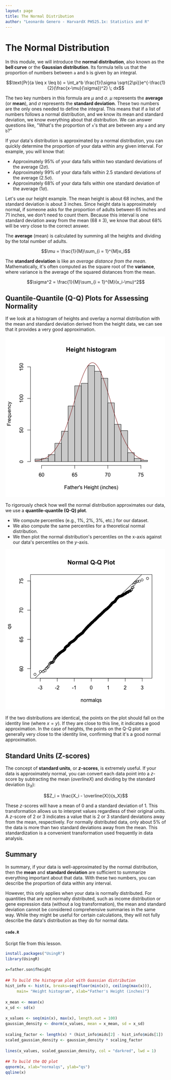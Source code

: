 ```yaml
---
layout: page
title: The Normal Distribution
author: "Leonardo Genero - HarvardX PH525.1x: Statistics and R"
---
```


# The Normal Distribution

In this module, we will introduce the **normal distribution**, also known as the **bell curve** or the **Gaussian distribution**. Its formula tells us that the proportion of numbers between `a` and `b` is given by an integral.

```math
\text{Pr}(a \leq x \leq b) = \int_a^b \frac{1}{\sigma \sqrt{2\pi}}e^{-\frac{1}{2}(\frac{x-\mu}{\sigma})^2} \; dx
```

The two key numbers in this formula are $\mu$ and $\sigma$. $\mu$ represents the **average** (or **mean**), and $\sigma$ represents the **standard deviation**. These two numbers are the only ones needed to define the integral. This means that if a list of numbers follows a normal distribution, and we know its mean and standard deviation, we know everything about that distribution. We can answer questions like, "What's the proportion of `x`'s that are between any `a` and any `b`?"

If your data's distribution is approximated by a normal distribution, you can quickly determine the proportion of your data within any given interval. For example, you will know that:
* Approximately $95\%$ of your data falls within two standard deviations of the average ($2\sigma$).
* Approximately $99\%$ of your data falls within $2.5$ standard deviations of the average ($2.5\sigma$).
* Approximately $68\%$ of your data falls within one standard deviation of the average ($1\sigma$).

Let's use our height example. The mean height is about $68$ inches, and the standard deviation is about $3$ inches. Since height data is approximately normal, if someone asks for the proportion of adults between $65$ inches and $71$ inches, we don't need to count them. Because this interval is one standard deviation away from the mean ($68 \pm 3$), we know that about $68\%$ will be very close to the correct answer.

The **average** (mean) is calculated by summing all the heights and dividing by the total number of adults.

```math
\mu = \frac{1}{M}\sum_{i = 1}^{M}x_i
```

The **standard deviation** is like an *average distance from the mean*. Mathematically, it's often computed as the square root of the **variance**, where variance is the average of the squared distances from the mean.

```math
\sigma^2 = \frac{1}{M}\sum_{i = 1}^{M}(x_i-\mu)^2
```

## Quantile-Quantile (Q-Q) Plots for Assessing Normality

If we look at a histogram of heights and overlay a normal distribution with the mean and standard deviation derived from the height data, we can see that it provides a very good approximation.

![height plot with Gaussian](images/height-plot-wGaussian.png)

To rigorously check how well the normal distribution approximates our data, we use a **quantile-quantile (Q-Q) plot**.
* We compute percentiles (e.g., $1\%$, $2\%$, $3\%$, etc.) for our dataset.
* We also compute the same percentiles for a theoretical normal distribution.
* We then plot the normal distribution's percentiles on the x-axis against our data's percentiles on the $y$-axis.

![height qqplot](images/height-qqplot.png)

If the two distributions are identical, the points on the plot should fall on the identity line (where $x = y$). If they are close to this line, it indicates a good approximation. In the case of heights, the points on the Q-Q plot are generally very close to the identity line, confirming that it's a good normal approximation.

## Standard Units (Z-scores)

The concept of **standard units**, or **$z$-scores**, is extremely useful. If your data is approximately normal, you can convert each data point into a $z$-score by subtracting the mean ($overline{X}$) and dividing by the standard deviation ($s_X$):

```math
Z_i = \frac{X_i - \overline{X}}{s_X}
```

These $z$-scores will have a mean of $0$ and a standard deviation of $1$. This transformation allows us to interpret values regardless of their original units. A $z$-score of $2$ or $3$ indicates a value that is $2$ or $3$ standard deviations away from the mean, respectively. For normally distributed data, only about $5\%$ of the data is more than two standard deviations away from the mean. This standardization is a convenient transformation used frequently in data analysis.

## Summary

In summary, if your data is well-approximated by the normal distribution, then the **mean** and **standard deviation** are sufficient to summarize everything important about that data. With these two numbers, you can describe the proportion of data within any interval.

However, this only applies when your data is normally distributed. For quantities that are not normally distributed, such as income distribution or gene expression data (without a log transformation), the mean and standard deviation cannot be considered comprehensive summaries in the same way. While they might be useful for certain calculations, they will not fully describe the data's distribution as they do for normal data.

#### `code.R`

Script file from this lesson.

```R
install.packages("UsingR")
library(UsingR)

x=father.son$fheight

## To build the histogram plot with Guassian distribution
hist_info <- hist(x, breaks=seq(floor(min(x)), ceiling(max(x))), 
     main= "Height histogram", xlab="Father's Height (inches)")

x_mean <- mean(x)
x_sd <- sd(x)

x_values <- seq(min(x), max(x), length.out = 100)
gaussian_density <- dnorm(x_values, mean = x_mean, sd = x_sd)

scaling_factor <- length(x) * (hist_info$mids[2] - hist_info$mids[1])
scaled_gaussian_density <- gaussian_density * scaling_factor

lines(x_values, scaled_gaussian_density, col = "darkred", lwd = 1)

## To build the QQ plot
qqnorm(x, xlab="normalqs", ylab="qs")
qqline(x)
```